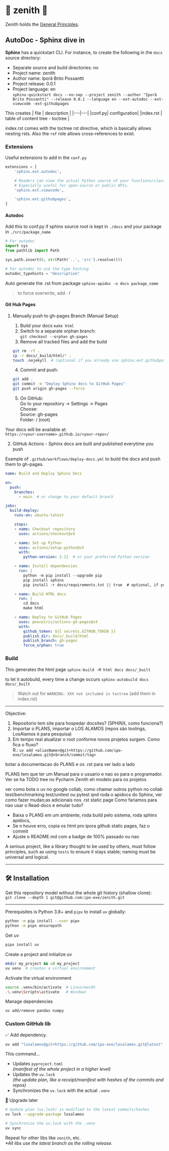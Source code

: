 # 🌟 zenith 🌟
Zenith holds the [General Principles](https://github.com/ipo-exe/zenith/blob/main/principles.md).


## AutoDoc - Sphinx dive in

**Sphinx** has a quickstart CLI. For instance, to create the following in the `docs` source directory:
- Separate source and build directories: no
- Project name: zenith
- Author name: Iporã Brito Possantti
- Project release: 0.0.1
- Project language: en  
`sphinx-quickstart docs --no-sep --project zenith --author "Iporã Brito Possantti" --release 0.0.1 --language en --ext-autodoc --ext-viewcode -ext-githubpages`

This creates
| file | description |
|---|---|
|conf.py| configuration|
|index.rst | table of content tree - toctree |

index.rst comes with the toctree rst directive, which is basically allows nesting rsts. Also the `ref` role allows cross-references to exist.

### Extensions
Useful extensions to add in the `conf.py`
```py
extensions = [
    'sphinx.ext.autodoc',

    # Readers can view the actual Python source of your functions/classes/modules directly from the docs.
    # Especially useful for open-source or public APIs.
    'sphinx.ext.viewcode',

    'sphinx.ext.githubpages',
]
```
#### Autodoc

Add this to conf.py if sphinx source root is kept in `./docs` and your package in `./src/package_name`
```python
# For autodoc
import sys
from pathlib import Path

sys.path.insert(0, str(Path('..', 'src').resolve()))

# For autodoc to use the type hinting
autodoc_typehints = "description"
```
Auto generate the .rst from package
`sphinx-apidoc -o docs package_name`
> to force overwrite, add `-f`

#### Git Hub Pages
1. Manually push to gh-pages Branch (Manual Setup)
    1. Build your docs `make html`
    1. Switch to a separate orphan branch:  
`git checkout --orphan gh-pages`
    1. Remove all tracked files and add the build  
    ```bash
    git rm -rf .
    cp -r docs/_build/html/* .
    touch .nojekyll  # (optional if you already use sphinx.ext.githubpages)
    ```

    4. Commit and push:
    ```bash
    git add .
    git commit -m "Deploy Sphinx docs to GitHub Pages"
    git push origin gh-pages --force
    ```

    5. On GitHub:  
    Go to your repository → Settings → Pages  
    Choose:    
        Source: gh-pages  
        Folder: / (root)

Your docs will be available at:  
`https://<your-username>.github.io/<your-repo>/`

2. GitHub Actions - Sphinx docs are built and published everytime you push

Example of `.github/workflows/deploy-docs.yml` to build the docs and push them to gh-pages.
```yml
name: Build and Deploy Sphinx Docs

on:
  push:
    branches:
      - main  # or change to your default branch

jobs:
  build-deploy:
    runs-on: ubuntu-latest

    steps:
    - name: Checkout repository
      uses: actions/checkout@v4

    - name: Set up Python
      uses: actions/setup-python@v5
      with:
        python-version: 3.11  # or your preferred Python version

    - name: Install dependencies
      run: |
        python -m pip install --upgrade pip
        pip install sphinx
        pip install -r docs/requirements.txt || true  # optional, if you use it

    - name: Build HTML docs
      run: |
        cd docs
        make html

    - name: Deploy to GitHub Pages
      uses: peaceiris/actions-gh-pages@v4
      with:
        github_token: ${{ secrets.GITHUB_TOKEN }}
        publish_dir: docs/_build/html
        publish_branch: gh-pages
        force_orphan: true

```

### Build 
This generates the html page
`sphinx-build -M html docs docs/_built`

to let it autobuild, every time a change occurs
`sphinx-autobuild docs docs/_built`

> Watch out for `WARNING: XXX not included in toctree` (add them in index.rst)


---

Objective: 
1. Repositorio tem site para hospedar docsites? (SPHINX, como funciona?)
1. Importar o PLANS, importar o LOS ALAMOS (repos são toolings, LosAlamos é para pesquisa)
1. Em tempo real atualizar o root conforme novos projetos surgem. Como fica o fluxo?  
R.: `uv add <aliasName>@git+https://github.com/ipo-exe/losalamos.git@<branch/commit/tag>`

botar a documentacao do PLANS e os .rst para ver lado a lado

PLANS tem que ter um Manual para o usuario e nao so para o programador.
Ver se ha TODO tree no Pycharm
Zenith eh modelo para os projetos

ver como bota o uv no google collab, como chamar outros python no collab
test/benchmarking
test/unitest ou pytest
qnd roda o apidocs do Sphinx, ver como fazer mudan;as adicionais nos .rst
static page
Como fariamos para nao usar o Read-docs e emular tudo?

- Baixa o PLANS em um ambiente, roda build pelo sistema, roda sphinx apidocs,
- Se n houve erro, copia os html pro ipora github static pages, faz o commit
- Ajuste o README.md com a badge de 100% passado ou nao

A serious project, like a library thought to be used by others, must follow principles, such as using `tests` to ensure it stays stable; naming must be universal and logical.

---

## 🛠️ Installation
Get this repository model without the whole git history (shallow clone):  
`git clone --depth 1 git@github.com:ipo-exe/zenith.git`

---

Prerequisites is Python 3.8+ and `pipx` to install `uv` globally:
```bash
python -m pip install --user pipx
python -m pipx ensurepath
```
Get uv
```bash
pipx install uv
```
Create a project and initialize uv
```bash
mkdir my_project && cd my_project
uv venv  # creates a virtual environment
```
Activate the virtual environment
```bash
source .venv/bin/activate  # Linux/macOS
.\.venv\Scripts\activate   # Windows
```
Manage dependencies
```bash
uv add/remove pandas numpy
```
### Custom GitHub lib
✅ Add dependency.
```bash
uv add "losalamos@git+https://github.com/ipo-exe/losalamos.git@latest"
```
This command...
- Updates `pyproject.toml`  
_(manifest of the whole project in a higher level)_
- Updates the `uv.lock`  
_(the update plan, like a receipt/manifest with hashes of the commits and repos)_
- Synchronizes the `uv.lock` with the actual `.venv`

🔄 Upgrade later
```bash
# Update plan (uv.lock) is modified to the latest commits/hashes
uv lock --upgrade-package losalamos

# Synchronize the uv.lock with the .venv
uv sync
```
Repeat for other libs like `zenith`, etc.  
_*All libs use the latest branch as the rolling release._